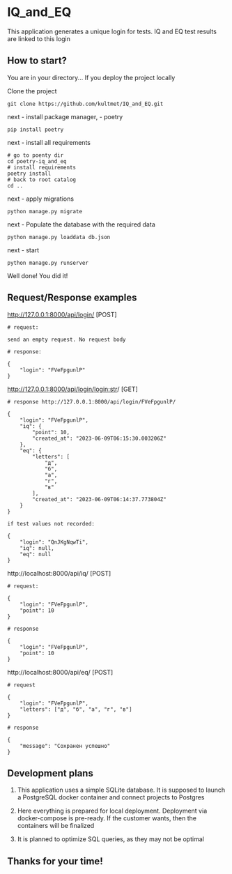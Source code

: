 # IQ_and_EQ

This application generates a unique login for tests. IQ and EQ test results are linked to this login

## How to start?

You are in your directory... If you deploy the project locally

Clone the project

```
git clone https://github.com/kultmet/IQ_and_EQ.git
```


next - install package manager, - poetry

```
pip install poetry
```


next - install all requirements

```
# go to poenty dir
cd poetry-iq_and_eq
# install requirements
poetry install
# back to root catalog
cd ..
```


next - apply migrations

```
python manage.py migrate
```


next - Populate the database with the required data

```
python manage.py loaddata db.json
```


next - start

```
python manage.py runserver
```

Well done! You did it!

## Request/Response examples


http://127.0.0.1:8000/api/login/ [POST]

```
# request:

send an empty request. No request body
```

```
# response:

{
    "login": "FVeFpgunlP"
}
```


http://127.0.0.1:8000/api/login/<login:str>/ [GET]

```
# response http://127.0.0.1:8000/api/login/FVeFpgunlP/

{
    "login": "FVeFpgunlP",
    "iq": {
        "point": 10,
        "created_at": "2023-06-09T06:15:30.003206Z"
    },
    "eq": {
        "letters": [
            "д",
            "б",
            "а",
            "г",
            "в"
        ],
        "created_at": "2023-06-09T06:14:37.773804Z"
    }
}

if test values not recorded:

{
    "login": "QnJKgNqwTi",
    "iq": null,
    "eq": null
}
```


http://localhost:8000/api/iq/ [POST]

```
# request:

{
    "login": "FVeFpgunlP",
    "point": 10
}
```

```
# response

{
    "login": "FVeFpgunlP",
    "point": 10
}
```


http://localhost:8000/api/eq/  [POST]

```
# request 

{
    "login": "FVeFpgunlP",
    "letters": ["д", "б", "а", "г", "в"]
}
```

```
# response

{
    "message": "Сохранен успешно"
}
```

## Development plans

1) This application uses a simple SQLite database. It is supposed to launch a PostgreSQL docker container and connect projects to Postgres

2) Here everything is prepared for local deployment. Deployment via docker-compose is pre-ready. If the customer wants, then the containers will be finalized

3) It is planned to optimize SQL queries, as they may not be optimal

## Thanks for your time!

